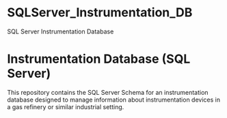 # SQLServer_Instrumentation_DB
SQL Server Instrumentation Database
# Instrumentation Database (SQL Server)
This repository contains the SQL Server Schema for an instrumentation database designed to manage information about instrumentation devices in a gas refinery or similar industrial setting.
